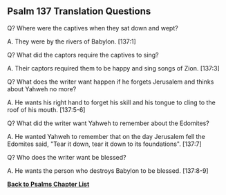 ## Psalm 137 Translation Questions ##

Q? Where were the captives when they sat down and wept?

A. They were by the rivers of Babylon. [137:1]

Q? What did the captors require the captives to sing?

A. Their captors required them to be happy and sing songs of Zion. [137:3]

Q? What does the writer want happen if he forgets Jerusalem and thinks about Yahweh no more?

A. He wants his right hand to forget his skill and his tongue to cling to the roof of his mouth. [137:5-6]

Q? What did the writer want Yahweh to remember about the Edomites?

A. He wanted Yahweh to remember that on the day Jerusalem fell the Edomites said, "Tear it down, tear it down to its foundations". [137:7]

Q? Who does the writer want be blessed?

A. He wants the person who destroys Babylon to be blessed. [137:8-9]

__[Back to Psalms Chapter List](./)__

